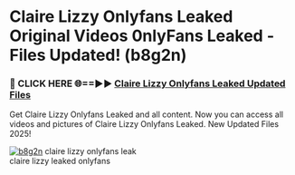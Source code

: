 # Claire Lizzy Onlyfans Leaked Original Videos 0nlyFans Leaked - Files Updated! (b8g2n)

<h3>🔴 CLICK HERE 🌐==►► <a href="https://tinyurl.com/2jnfzry5" rel="nofollow">Claire Lizzy Onlyfans Leaked Updated Files</a></h3>

Get Claire Lizzy Onlyfans Leaked and all content. Now you can access all videos and pictures of Claire Lizzy Onlyfans Leaked. New Updated Files 2025!

[![b8g2n](https://i.imgur.com/GyGTBgg.gif)](https://tinyurl.com/2jnfzry5)
claire lizzy onlyfans leak<br>
claire lizzy leaked onlyfans
